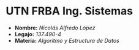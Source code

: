 # **UTN FRBA Ing. Sistemas**
- **Nombre:** *Nicolás Alfredo López*
- **Legajo:** *137.490-4*
- **Materia:** *Algoritmo y Estructura de Datos*
